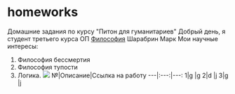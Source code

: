 # homeworks
Домашние задания по курсу "Питон для гуманитариев"
Добрый день, я студент третьего курса ОП [Философия](https://www.hse.ru/ba/phil/) Шарабрин Марк
Мои научные интересы: 
1. Философия бессмертия
2. Философия тупости
3. Логика.
![](http://3.bp.blogspot.com/-_DLc3qDxsNA/VenIznBsK7I/AAAAAAAAB0A/GHjI_97B364/s1600/TheFunk.jpg)
№|Описание|Ссылка на работу
---|:---:|---:
1|g |g
2|d |j
3|g |j
